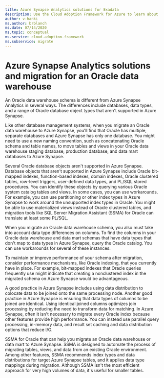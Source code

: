 ```yaml
---
title: Azure Synapse Analytics solutions for Exadata
description: Use the Cloud Adoption Framework for Azure to learn about migrating an Oracle data warehouse schema to Azure Synapse Analytics.
author: v-hanki
ms.author: brblanch
ms.date: 07/14/2020
ms.topic: conceptual
ms.service: cloud-adoption-framework
ms.subservice: migrate
---
```


<!-- cSpell:ignore Exadata SSMA -->

# Azure Synapse Analytics solutions and migration for an Oracle data warehouse

An Oracle data warehouse schema is different from Azure Synapse Analytics in several ways. The differences include databases, data types, and a range of Oracle database object types that aren't supported in Azure Synapse.

Like other database management systems, when you migrate an Oracle data warehouse to Azure Synapse, you'll find that Oracle has multiple, separate databases and Azure Synapse has only one database. You might need to use a new naming convention, such as concatenating Oracle schema and table names, to move tables and views in your Oracle data warehouse staging database, production database, and data mart databases to Azure Synapse.

Several Oracle database objects aren't supported in Azure Synapse. Database objects that aren't supported in Azure Synapse include Oracle bit-mapped indexes, function-based indexes, domain indexes, Oracle clustered tables, row-level triggers, user-defined data types, and PL/SQL stored procedures. You can identify these objects by querying various Oracle system catalog tables and views. In some cases, you can use workarounds. For example, you can use partitioning or other index types in Azure Synapse to work around the unsupported index types in Oracle. You might be able to use materialized views instead of Oracle clustered tables, and migration tools like SQL Server Migration Assistant (SSMA) for Oracle can translate at least some PL/SQL.

When you migrate an Oracle data warehouse schema, you also must take into account data type differences on columns. To find the columns in your Oracle data warehouse and data mart schemas that have data types that don't map to data types in Azure Synapse, query the Oracle catalog. You can use workarounds for several of these instances.

To maintain or improve performance of your schema after migration, consider performance mechanisms, like Oracle indexing, that you currently have in place. For example, bit-mapped indexes that Oracle queries frequently use might indicate that creating a nonclustered index in the migrated schema on Azure Synapse would be advantageous. 

A good practice in Azure Synapse includes using data distribution to colocate data to be joined onto the same processing node. Another good practice in Azure Synapse is ensuring that data types of columns to be joined are identical. Using identical joined columns optimizes join processing by reducing the need to transform data for matching. In Azure Synapse, often it isn't necessary to migrate every Oracle index because other features provide high performance. You can instead use parallel query processing, in-memory data, and result set caching and data distribution options that reduce I/O.

SSMA for Oracle that can help you migrate an Oracle data warehouse or data mart to Azure Synapse. SSMA is designed to automate the process of migrating tables, views, and data from an existing Oracle environment. Among other features, SSMA recommends index types and data distributions for target Azure Synapse tables, and it applies data type mappings during migration. Although SSMA isn't the most efficient approach for very high volumes of data, it's useful for smaller tables.

